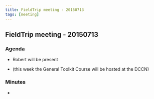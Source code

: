 ```yaml
---
title: FieldTrip meeting - 20150713
tags: [meeting]
---
```


## FieldTrip meeting - 20150713

### Agenda

- Robert will be present

- (this week the General Toolkit Course will be hosted at the DCCN)

### Minutes

-
